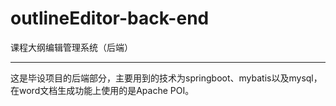 # outlineEditor-back-end
课程大纲编辑管理系统（后端）

---
这是毕设项目的后端部分，主要用到的技术为springboot、mybatis以及mysql，在word文档生成功能上使用的是Apache POI。
